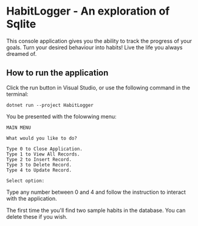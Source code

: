 # HabitLogger - An exploration of Sqlite
This console application gives you the ability to track the progress of your goals. Turn your desired behaviour into habits! Live the life you always dreamed of.

## How to run the application
Click the run button in Visual Studio, or use the following command in the terminal:

```
dotnet run --project HabitLogger
```

You be presented with the folowwing menu:

```
MAIN MENU

What would you like to do?

Type 0 to Close Application.
Type 1 to View All Records.
Type 2 to Insert Record.
Type 3 to Delete Record.
Type 4 to Update Record.

Select option: 
```

Type any number between 0 and 4 and follow the instruction to interact with the application.

The first time the you'll find two sample habits in the database. You can delete these if you wish.